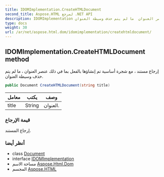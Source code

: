 ```yaml
---
title: IDOMImplementation.CreateHTMLDocument
second_title: Aspose.HTML لمرجع .NET API
description: IDOMImplementation طريقة. إرجاع مستند  مع شجرة أساسية تم إنشاؤها بالفعل بما في ذلك عنصر العنوان  ما لم يتم حذف وسيطة العنوان.
type: docs
weight: 30
url: /ar/net/aspose.html.dom/idomimplementation/createhtmldocument/
---
```

## IDOMImplementation.CreateHTMLDocument method

إرجاع مستند ، مع شجرة أساسية تم إنشاؤها بالفعل بما في ذلك عنصر العنوان ، ما لم يتم حذف وسيطة العنوان.

```csharp
public Document CreateHTMLDocument(string title)
```

| معامل | يكتب | وصف |
| --- | --- | --- |
| title | String | العنوان. |

### قيمة الإرجاع

إرجاع المستند.

### أنظر أيضا

* class [Document](../../document/)
* interface [IDOMImplementation](../)
* مساحة الاسم [Aspose.Html.Dom](../../idomimplementation/)
* المجسم [Aspose.HTML](../../../)


